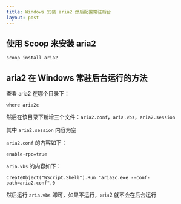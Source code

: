 ```yaml
---
title: Windows 安装 aria2 然后配置常驻后台
layout: post
---
```


## 使用 Scoop 来安装 aria2

`scoop install aria2`

## aria2 在 Windows 常驻后台运行的方法

查看 aria2 在哪个目录下：

`where aria2c`

然后在该目录下新增三个文件：`aria2.conf`，`aria.vbs`，`aria2.session`

其中 `aria2.session` 内容为空

`aria2.conf` 的内容如下：

```text
enable-rpc=true
```

`aria.vbs` 的内容如下：

```text
CreateObject("WScript.Shell").Run "aria2c.exe --conf-path=aria2.conf",0
```

然后运行 `aria.vbs` 即可，如果不运行，aria2 就不会在后台运行
